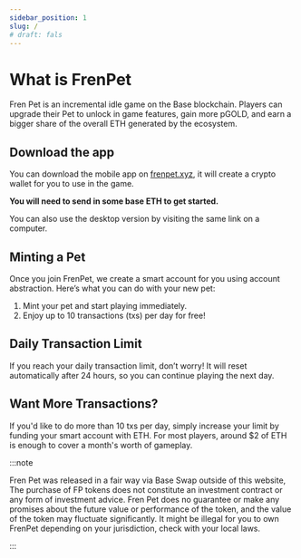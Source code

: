 ```yaml
---
sidebar_position: 1
slug: /
# draft: fals
---
```



# What is FrenPet

Fren Pet is an incremental idle game on the Base blockchain. Players can upgrade their Pet to unlock in game features, gain more pGOLD, and earn a bigger share of the overall ETH generated by the ecosystem.


## Download the app

You can download the mobile app on [frenpet.xyz](https://frenpet.xyz/), it will create a crypto wallet for you to use in the game.

**You will need to send in some base ETH to get started.**

You can also use the desktop version by visiting the same link on a computer.

## Minting a Pet 

Once you join FrenPet, we create a smart account for you using account abstraction. Here’s what you can do with your new pet:

1. Mint your pet and start playing immediately.
1. Enjoy up to 10 transactions (txs) per day for free!

## Daily Transaction Limit
If you reach your daily transaction limit, don’t worry! It will reset automatically after 24 hours, so you can continue playing the next day.


## Want More Transactions?
If you'd like to do more than 10 txs per day, simply increase your limit by funding your smart account with ETH. For most players, around $2 of ETH is enough to cover a month's worth of gameplay.





:::note

Fren Pet was released in a fair way via Base Swap outside of this website, The purchase of FP tokens does not constitute an investment contract or any form of investment advice. Fren Pet does no guarantee or make any promises about the future value or performance of the token, and the value of the token may fluctuate significantly. It might be illegal for you to own FrenPet depending on your jurisdiction, check with your local laws.

:::
